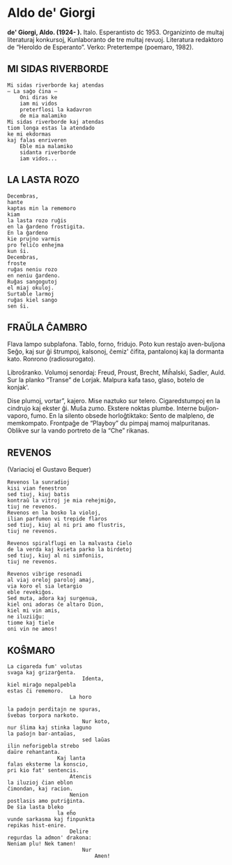 # Aldo de' Giorgi
**de' Giorgi, Aldo. (1924- ).** Italo. Esperantisto dc 1953. Organizinto de multaj literaturaj konkursoj, Kunlaboranto de tre multaj revuoj. Literatura redaktoro de “Heroldo de Esperanto”. Verko: Pretertempe (poemaro, 1982).

## MI SIDAS RIVERBORDE

    Mi sidas riverborde kaj atendas
    — La saĝo ĉina —
        Oni diras ke
        iam mi vidos
        preterflosi la kadavron
        de mia malamiko
    Mi sidas riverborde kaj atendas
    tiom longa estas la atendado
    ke mi ekdormas
    kaj falas enriveren
        Eble mia malamiko
        sidanta riverborde
        iam vidos...

## LA LASTA ROZO

    Decembras,
    hante
    kaptas min la rememoro
    kiam
    la lasta rozo ruĝis
    en la ĝardeno frostigita.
    En la ĝardeno
    kie prujno varmis
    pro feliĉo enhejma
    kun ŝi.
    Decembras,
    froste
    ruĝas neniu rozo
    en neniu ĝardeno.
    Ruĝas sangogutoj
    el miaj okuloj.
    Surtable larmoj
    ruĝas kiel sango
    sen ŝi.

## FRAŬLA ĈAMBRO

Flava lampo subplafona.
        Tablo, forno, fridujo.
Poto kun restaĵo
            aven-buljona
Seĝo, kaj sur ĝi
        ŝtrumpoj, kalsonoj,
            ĉemiz' ĉifita, pantalonoj
                kaj la dormanta kato.
Ronrono (radiosurogato).

Libroŝranko.
Volumoj senordaj:
            Freud, Proust, Brecht,
                Miĥalski, Sadler, Auld.
Sur la planko
        “Transe” de Lorjak.
Malpura kafa taso,
                    glaso,
                        botelo de konjak'.

Dise
    plumoj, vortar”, kajero.
Mise
    naztuko sur telero.
Cigaredstumpoj
                en la cindrujo
                                kaj ekster ĝi.
        Muŝa zumo.
Ekstere
        noktas plumbe.
Interne
        buljon-vaporo, fumo.
En la silento
            obsede
                    horloĝtiktako:
Sento de malpleno,
            de memkompato.
Frontpaĝe de “Playboy”
            du pimpaj mamoj
                        malpuritanas.
Oblikve sur la vando
                portreto de la “Che”
                                rikanas.

## REVENOS

(Variacioj el Gustavo Bequer)

    Revenos la sunradioj
    kisi vian fenestron
    sed tiuj, kiuj batis
    kontraŭ la vitroj je mia rehejmiĝo,
    tiuj ne revenos.
    Revenos en la bosko la violoj,
    ilian parfumon vi trepide flaros
    sed tiuj, kiuj al ni pri amo flustris,
    tiuj ne revenos.

    Revenos spiralflugi en la malvasta ĉielo
    de la verda kaj kvieta parko la birdetoj
    sed tiuj, kiuj al ni simfoniis,
    tiuj ne revenos.

    Revenos vibrige resonadi
    al viaj oreloj paroloj amaj,
    via koro el sia letargio
    eble revekiĝos.
    Sed muta, adora kaj surgenua,
    kiel oni adoras ĉe altaro Dion,
    kiel mi vin amis,
    ne iluziiĝu:
    tiome kaj tiele
    oni vin ne amos!

## KOŜMARO

    La cigareda fum' volutas
    svaga kaj grizarĝenta.
                            Identa,
    kiel miraĝo nepalpebla
    estas ĉi rememoro.
                        La horo

    la padojn perditajn ne spuras,
    ŝvebas torpora narkoto.
                            Nur koto,
    nur ŝlima kaj stinka laguno
    la paŝojn bar-antaŭas,
                            sed laŭas
    ilin neforigebla strebo
    daŭre rehantanta.
                    Kaj lanta
    falas eksterme la konscio,
    pri kio fat' sentencis.
                        Atencis
    la iluzioj ĉian eblon
    ĉimondan, kaj racion.
                        Nenion
    postlasis amo putriĝinta.
    De ŝia lasta bleko
                    la eĥo
    vunde sarkasma kaj finpunkta
    repikas hist-enire.
                        Delire
    regurdas la admon' drakona:
    Neniam plu! Nek tamen!
                            Nur
                                Amen!
